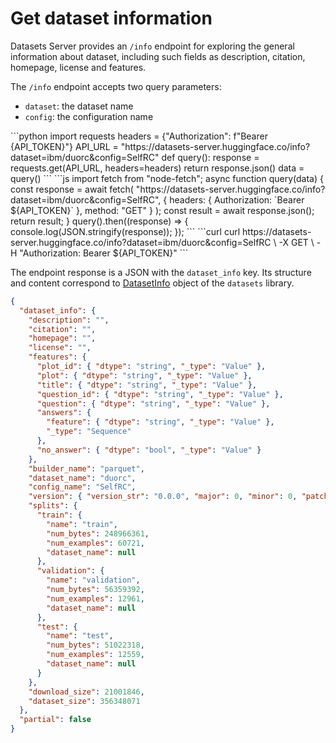 # Get dataset information

Datasets Server provides an `/info` endpoint for exploring the general information about dataset, including such fields as description, citation, homepage, license and features.

The `/info` endpoint accepts two query parameters:

- `dataset`: the dataset name
- `config`: the configuration name

<inferencesnippet>
<python>
```python
import requests
headers = {"Authorization": f"Bearer {API_TOKEN}"}
API_URL = "https://datasets-server.huggingface.co/info?dataset=ibm/duorc&config=SelfRC"
def query():
    response = requests.get(API_URL, headers=headers)
    return response.json()
data = query()
```
</python>
<js>
```js
import fetch from "node-fetch";
async function query(data) {
    const response = await fetch(
        "https://datasets-server.huggingface.co/info?dataset=ibm/duorc&config=SelfRC",
        {
            headers: { Authorization: `Bearer ${API_TOKEN}` },
            method: "GET"
        }
    );
    const result = await response.json();
    return result;
}
query().then((response) => {
    console.log(JSON.stringify(response));
});
```
</js>
<curl>
```curl
curl https://datasets-server.huggingface.co/info?dataset=ibm/duorc&config=SelfRC \
        -X GET \
        -H "Authorization: Bearer ${API_TOKEN}"
```
</curl>
</inferencesnippet>

The endpoint response is a JSON with the `dataset_info` key. Its structure and content correspond to [DatasetInfo](https://huggingface.co/docs/datasets/package_reference/main_classes#datasets.DatasetInfo) object of the `datasets` library.

```json
{
  "dataset_info": {
    "description": "",
    "citation": "",
    "homepage": "",
    "license": "",
    "features": {
      "plot_id": { "dtype": "string", "_type": "Value" },
      "plot": { "dtype": "string", "_type": "Value" },
      "title": { "dtype": "string", "_type": "Value" },
      "question_id": { "dtype": "string", "_type": "Value" },
      "question": { "dtype": "string", "_type": "Value" },
      "answers": {
        "feature": { "dtype": "string", "_type": "Value" },
        "_type": "Sequence"
      },
      "no_answer": { "dtype": "bool", "_type": "Value" }
    },
    "builder_name": "parquet",
    "dataset_name": "duorc",
    "config_name": "SelfRC",
    "version": { "version_str": "0.0.0", "major": 0, "minor": 0, "patch": 0 },
    "splits": {
      "train": {
        "name": "train",
        "num_bytes": 248966361,
        "num_examples": 60721,
        "dataset_name": null
      },
      "validation": {
        "name": "validation",
        "num_bytes": 56359392,
        "num_examples": 12961,
        "dataset_name": null
      },
      "test": {
        "name": "test",
        "num_bytes": 51022318,
        "num_examples": 12559,
        "dataset_name": null
      }
    },
    "download_size": 21001846,
    "dataset_size": 356348071
  },
  "partial": false
}
```

